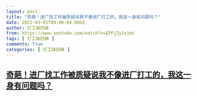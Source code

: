 ```yaml
---
layout: post
title: "奇葩！进厂找工作被质疑说我不像进厂打工的，我这一身有问题吗？"
date: 2022-03-01T09:00:04.000Z
author: 打工妹四妹
from: https://www.youtube.com/watch?v=EPFjZy1xjmc
tags: [ 打工妹四妹 ]
comments: True
categories: [ 打工妹四妹 ]
---
```

<!--1646125204000-->
[奇葩！进厂找工作被质疑说我不像进厂打工的，我这一身有问题吗？](https://www.youtube.com/watch?v=EPFjZy1xjmc)
------

<div>

</div>
